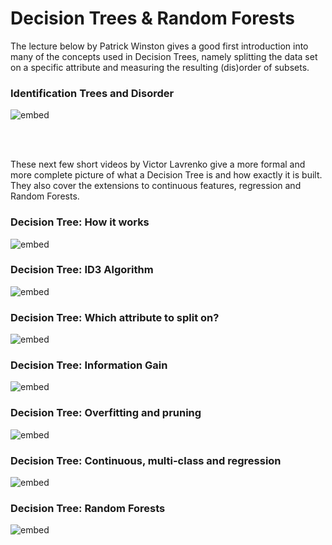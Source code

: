 # Decision Trees & Random Forests

The lecture below by Patrick Winston gives a good first introduction into many
of the concepts used in Decision Trees, namely splitting the data set on a
specific attribute and measuring the resulting (dis)order of subsets.

### Identification Trees and Disorder

![embed](https://youtube.com/embed/SXBG3RGr_Rc)


<br/><br/>

These next few short videos by Victor Lavrenko give a more formal and more
complete picture of what a Decision Tree is and how exactly it is built. They
also cover the extensions to continuous features, regression and Random
Forests.

### Decision Tree: How it works

![embed](https://youtube.com/embed/eKD5gxPPeY0)

### Decision Tree: ID3 Algorithm

![embed](https://youtube.com/embed/_XhOdSLlE5c)

### Decision Tree: Which attribute to split on?

![embed](https://youtube.com/embed/AmCV4g7_-QM)

### Decision Tree: Information Gain

![embed](https://youtube.com/embed/nodQ2s0CUbI)

### Decision Tree: Overfitting and pruning

![embed](https://youtube.com/embed/Q4NVG1IHQOU)

### Decision Tree: Continuous, multi-class and regression

![embed](https://youtube.com/embed/Jsn7hj7inlE)

### Decision Tree: Random Forests

![embed](https://youtube.com/embed/A-iqpbz7IDE)

